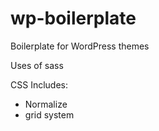 wp-boilerplate
==============
Boilerplate for WordPress themes

Uses of sass

CSS Includes:
- Normalize
- grid system

